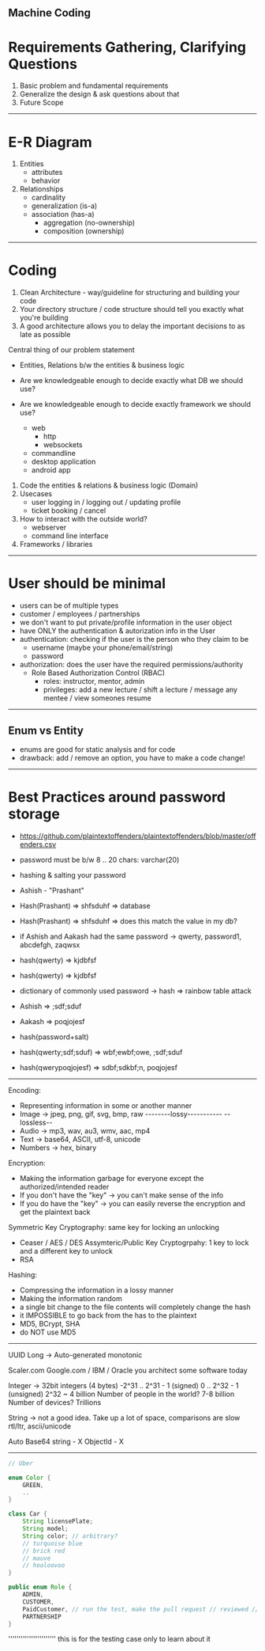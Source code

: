 Machine Coding
--------------

Requirements Gathering, Clarifying Questions
============================================
1. Basic problem and fundamental requirements
2. Generalize the design & ask questions about that
3. Future Scope

-- --

E-R Diagram
===========
1. Entities
   - attributes
   - behavior
2. Relationships
    - cardinality
    - generalization (is-a)
    - association (has-a)
        + aggregation (no-ownership)
        + composition (ownership)

-- --

Coding
======

1. Clean Architecture - way/guideline for structuring and building your code
2. Your directory structure / code structure should tell you exactly what you're building
3. A good architecture allows you to delay the important decisions to as late as possible

Central thing of our problem statement
- Entities, Relations b/w the entities & business logic

- Are we knowledgeable enough to decide exactly what DB we should use?
- Are we knowledgeable enough to decide exactly framework we should use?
   + web
       - http
       - websockets
   + commandline
   + desktop application
   + android app
   

1. Code the entities & relations & business logic (Domain)
2. Usecases
   - user logging in / logging out / updating profile
   - ticket booking / cancel
3. How to interact with the outside world?
   - webserver
   - command line interface
4. Frameworks / libraries

-- --

User should be minimal
======================

- users can be of multiple types
- customer / employees / partnerships
- we don't want to put private/profile information in the user object
- have ONLY the authentication & autorization info in the User
- authentication: checking if the user is the person who they claim to be
    + username  (maybe your phone/email/string)
    + password
- authorization: does the user have the required permissions/authority
    + Role Based Authorization Control (RBAC)
        - roles: instructor, mentor, admin
        - privileges: add a new lecture / shift a lecture / message any mentee / view someones resume

-- --

Enum vs Entity
--------------
- enums are good for static analysis and for code
- drawback: add / remove an option, you have to make a code change!

-- --

Best Practices around password storage
======================================
- https://github.com/plaintextoffenders/plaintextoffenders/blob/master/offenders.csv
- password must be b/w 8 .. 20 chars: varchar(20) 
- hashing & salting your password
- Ashish - "Prashant"
- Hash(Prashant)  => shfsduhf => database
- Hash(Prashant) => shfsduhf => does this match the value in my db?

- if Ashish and Aakash had the same password -> qwerty, password1, abcdefgh, zaqwsx
- hash(qwerty) => kjdbfsf
- hash(qwerty) => kjdbfsf
- dictionary of commonly used password -> hash => rainbow table attack

- Ashish => ;sdf;sduf
- Aakash => poqjojesf
- hash(password+salt)
- hash(qwerty;sdf;sduf) => wbf;ewbf;owe, ;sdf;sduf
- hash(qwerypoqjojesf) => sdbf;sdkbf;n, poqjojesf
-- --

Encoding:
- Representing information in some or another manner
- Image -> jpeg, png, gif, svg, bmp, raw
         --------lossy-----------  --lossless--
- Audio -> mp3, wav, au3, wmv, aac, mp4
- Text -> base64, ASCII, utf-8, unicode
- Numbers -> hex, binary

Encryption:
- Making the information garbage for everyone except the authorized/intended reader
- If you don't have the "key" -> you can't make sense of the info
- If you do have the "key" -> you can easily reverse the encryption and get the plaintext back

Symmetric Key Cryptography: same key for locking an unlocking
- Ceaser / AES / DES
Assymteric/Public Key Cryptogrpahy: 1 key to lock and a different key to unlock
- RSA

Hashing:
- Compressing the information in a lossy manner
- Making the information random
- a single bit change to the file contents will completely change the hash
- it IMPOSSIBLE to go back from the has to the plaintext
- MD5, BCrypt, SHA
- do NOT use MD5
-- --

UUID
Long -> Auto-generated  monotonic

Scaler.com
Google.com / IBM / Oracle
you architect some software today

Integer -> 32bit integers (4 bytes)
-2^31 .. 2^31 - 1 (signed)
0 .. 2^32 - 1     (unsigned)
2^32 ~ 4 billion
Number of people in the world? 7-8 billion
Number of devices? Trillions

String -> not a good idea. Take up a lot of space, comparisons are slow
rtl/ltr, ascii/unicode

Auto
Base64 string - X
ObjectId - X


-- --

```java
// Uber

enum Color {
    GREEN,
    ..
}

class Car {
    String licensePlate;
    String model;
    String color; // arbitrary?
    // turquoise blue
    // brick red
    // mauve
    // hooloovoo
}

public enum Role {
    ADMIN,
    CUSTOMER,
    PaidCustomer, // run the test, make the pull request // reviewed // merged // qa // staging server // AB-tested on 5% of production // public
    PARTNERSHIP
}
```

'''''''''''''''''''''''
this is for the testing case only to learn about it 
